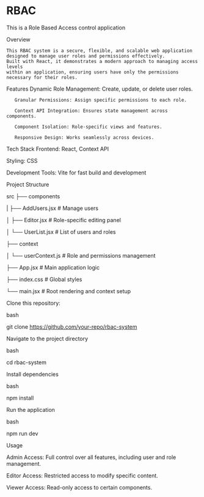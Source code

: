 # RBAC
This is a Role Based Access control application

  Overview

    This RBAC system is a secure, flexible, and scalable web application designed to manage user roles and permissions effectively.
    Built with React, it demonstrates a modern approach to managing access levels 
    within an application, ensuring users have only the permissions necessary for their roles.

Features
       Dynamic Role Management: Create, update, or delete user roles.

       Granular Permissions: Assign specific permissions to each role.

       Context API Integration: Ensures state management across components.

       Component Isolation: Role-specific views and features.

       Responsive Design: Works seamlessly across devices.

Tech Stack
  Frontend: React, Context API

  Styling: CSS

  Development Tools: Vite for fast build and development

Project Structure 

src
├── components

|  ├── AddUsers.jsx       # Manage users

│   ├── Editor.jsx         # Role-specific editing panel

│   └── UserList.jsx       # List of users and roles

├── context

│   └── userContext.js     # Role and permissions management

├── App.jsx                # Main application logic

├── index.css              # Global styles

└── main.jsx               # Root rendering and context setup

Clone this repository:

bash

git clone https://github.com/your-repo/rbac-system


Navigate to the project directory

bash

cd rbac-system


Install dependencies

bash

npm install


Run the application

bash

npm run dev


Usage

  Admin Access: Full control over all features, including user and role management.

  Editor Access: Restricted access to modify specific content.

  Viewer Access: Read-only access to certain components.

